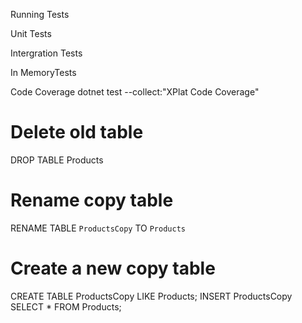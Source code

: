 ﻿Running Tests

Unit Tests

Intergration Tests

In MemoryTests

Code Coverage
dotnet test --collect:"XPlat Code Coverage"


# Delete old  table

DROP TABLE Products

# Rename copy table

RENAME TABLE `ProductsCopy` TO `Products`

# Create a new copy table

CREATE TABLE ProductsCopy LIKE Products; INSERT ProductsCopy SELECT * FROM Products;
